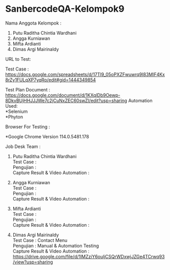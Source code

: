 # SanbercodeQA-Kelompok9

 Nama Anggota Kelompok :
 1. Putu Raditha Chintia Wardhani <br>
 2. Angga Kurniawan <br>
 3. Mifta Ardianti <br>
 4. Dimas Argi Mairinaldy<br>


URL to Test: 

Test Case : https://docs.google.com/spreadsheets/d/17Tl9_05oPXZFwuwrq9I83MlF4Kx8rZy1FULqXP7yqRo/edit#gid=1444349854

Test Plan Document : https://docs.google.com/document/d/1KXqlDb9Oewp-8DkvBUjHHJJJWe7c2jCuNxZEC60swZI/edit?usp=sharing
Automation Used:<br>
*Selenium<br>
*Phyton<br>

Browser For Testing : <br>

\*Google Chrome Version 114.0.5481.178 <br>

Job Desk Team :

1. Putu Raditha Chintia Wardhani <br>
   Test Case : <br>
   Pengujian : <br>
   Capture Result & Video Automation : <br>

2. Angga Kurniawan <br>
   Test Case : <br>
   Pengujian : <br>
   Capture Result & Video Automation : <br>

3. Mifta Ardianti <br>
   Test Case : <br>
   Pengujian : <br>
   Capture Result & Video Automation : <br>

4. Dimas Argi Mairinaldy <br>
   Test Case : Contact Menu<br>
   Pengujian : Manual & Automation Testing<br>
   Capture Result & Video Automation : https://drive.google.com/file/d/1lMZziY6ouljCSQrWDxwjJZGe4TCrwq93/view?usp=sharing <br>

